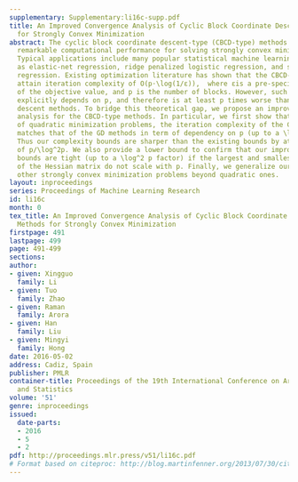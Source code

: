 ```yaml
---
supplementary: Supplementary:li16c-supp.pdf
title: An Improved Convergence Analysis of Cyclic Block Coordinate Descent-type Methods
  for Strongly Convex Minimization
abstract: The cyclic block coordinate descent-type (CBCD-type) methods have shown
  remarkable computational performance for solving strongly convex minimization problems.
  Typical applications include many popular statistical machine learning methods such
  as elastic-net regression, ridge penalized logistic regression, and sparse additive
  regression. Existing optimization literature has shown that the CBCD-type methods
  attain iteration complexity of O(p⋅\log(1/ε)),  where εis a pre-specified accuracy
  of the objective value, and p is the number of blocks. However, such iteration complexity
  explicitly depends on p, and therefore is at least p times worse than those of gradient
  descent methods. To bridge this theoretical gap, we propose an improved convergence
  analysis for the CBCD-type methods. In particular, we first show that for a family
  of quadratic minimization problems, the iteration complexity of the CBCD-type methods
  matches that of the GD methods in term of dependency on p (up to a \log^2 p factor).
  Thus our complexity bounds are sharper than the existing bounds by at least a factor
  of p/\log^2p. We also provide a lower bound to confirm that our improved complexity
  bounds are tight (up to a \log^2 p factor) if the largest and smallest eigenvalues
  of the Hessian matrix do not scale with p. Finally, we generalize our analysis to
  other strongly convex minimization problems beyond quadratic ones.
layout: inproceedings
series: Proceedings of Machine Learning Research
id: li16c
month: 0
tex_title: An Improved Convergence Analysis of Cyclic Block Coordinate Descent-type
  Methods for Strongly Convex Minimization
firstpage: 491
lastpage: 499
page: 491-499
sections: 
author:
- given: Xingguo
  family: Li
- given: Tuo
  family: Zhao
- given: Raman
  family: Arora
- given: Han
  family: Liu
- given: Mingyi
  family: Hong
date: 2016-05-02
address: Cadiz, Spain
publisher: PMLR
container-title: Proceedings of the 19th International Conference on Artificial Intelligence
  and Statistics
volume: '51'
genre: inproceedings
issued:
  date-parts:
  - 2016
  - 5
  - 2
pdf: http://proceedings.mlr.press/v51/li16c.pdf
# Format based on citeproc: http://blog.martinfenner.org/2013/07/30/citeproc-yaml-for-bibliographies/
---
```

